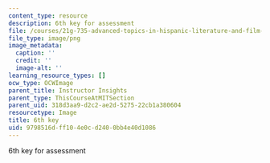 ```yaml
---
content_type: resource
description: 6th key for assessment
file: /courses/21g-735-advanced-topics-in-hispanic-literature-and-film-the-films-of-luis-bunuel-fall-2013/9798516dff104e0cd2400bb4e40d1086_edu_b-6th-key.png
file_type: image/png
image_metadata:
  caption: ''
  credit: ''
  image-alt: ''
learning_resource_types: []
ocw_type: OCWImage
parent_title: Instructor Insights
parent_type: ThisCourseAtMITSection
parent_uid: 318d3aa9-d2c2-ae2d-5275-22cb1a380604
resourcetype: Image
title: 6th key
uid: 9798516d-ff10-4e0c-d240-0bb4e40d1086
---
```

6th key for assessment

